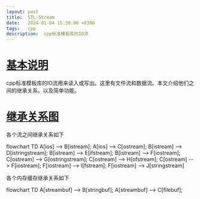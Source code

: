 ```yaml
---
layout: post
title:  STL-Stream
date:   2024-01-04 15:30:00 +0300
tags:   cpp
description:  cpp标准模板库的IO流
---
```


# [基本说明](#基本说明)

cpp标准模板库的IO流用来读入或写出。这里有文件流和数据流。本文介绍他们之间的继承关系。以及简单功能。

# [继承关系图](#继承关系图)

各个流之间继承关系如下    

<span class="mermaid">
flowchart TD  
    A[ios] --> B[istream];
    A[ios] --> C[ostream];
    B[istream] --> D[istringstream];
    B[istream] --> E[ifstream];
    B[istream] --> F[iostream];
    C[ostream] --> G[ostringstream];
    C[ostream] --> H[ofstream];
    C[ostream] --> F[iostream];
    F[iostream] --> I[fstream];
    F[iostream] --> J[stringstream]
</span>

各个内存缓存继承关系如下    

<span class="mermaid">
flowchart TD  
    A[streambuf] --> B[stringbuf];
    A[streambuf] --> C[filebuf];
</span>



